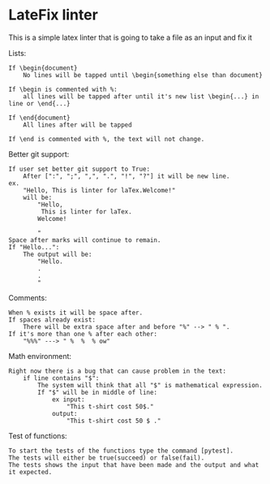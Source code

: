 # LateFix linter

This is a simple latex linter that is going to take a file as an input and fix it


Lists:

    If \begin{document}
        No lines will be tapped until \begin{something else than document}

    If \begin is commented with %:
        all lines will be tapped after until it's new list \begin{...} in line or \end{...}
    
    If \end{document}
        All lines after will be tapped

    If \end is commented with %, the text will not change. 




Better git support:

    If user set better git support to True:
        After [":", ";", ",", ".", "!", "?"] it will be new line.
    ex. 
        "Hello, This is linter for laTex.Welcome!"
        will be:
            "Hello,
             This is linter for laTex.
            Welcome!

            "
    Space after marks will continue to remain.
    If "Hello...":
        The output will be:
            "Hello.
            .
            .
            "



Comments:

    When % exists it will be space after. 
    If spaces already exist:
        There will be extra space after and before "%" --> " % ".
    If it's more than one % after each other:
        "%%%" ---> " %  %  % ow"


 
 Math environment:

    Right now there is a bug that can cause problem in the text:
        if line contains "$":
            The system will think that all "$" is mathematical expression.
            If "$" will be in middle of line:
                ex input:
                    "This t-shirt cost 50$."
                output:
                    "This t-shirt cost 50 $ ."




Test of functions:

    To start the tests of the functions type the command [pytest].
    The tests will either be true(succeed) or false(fail).
    The tests shows the input that have been made and the output and what it expected. 
